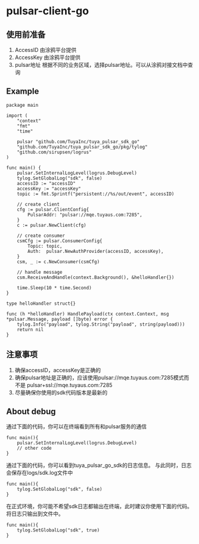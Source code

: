 # pulsar-client-go

## 使用前准备

1. AccessID 由涂鸦平台提供
2. AccessKey 由涂鸦平台提供
3. pulsar地址 根据不同的业务区域，选择pulsar地址。可以从涂鸦对接文档中查询

## Example

```
package main

import (
	"context"
	"fmt"
	"time"

	pulsar "github.com/TuyaInc/tuya_pulsar_sdk_go"
	"github.com/TuyaInc/tuya_pulsar_sdk_go/pkg/tylog"
	"github.com/sirupsen/logrus"
)

func main() {
	pulsar.SetInternalLogLevel(logrus.DebugLevel)
	tylog.SetGlobalLog("sdk", false)
	accessID := "accessID"
	accessKey := "accessKey"
	topic := fmt.Sprintf("persistent://%s/out/event", accessID)

	// create client
	cfg := pulsar.ClientConfig{
		PulsarAddr: "pulsar://mqe.tuyaus.com:7285",
	}
	c := pulsar.NewClient(cfg)

	// create consumer
	csmCfg := pulsar.ConsumerConfig{
		Topic: topic,
		Auth:  pulsar.NewAuthProvider(accessID, accessKey),
	}
	csm, _ := c.NewConsumer(csmCfg)

	// handle message
	csm.ReceiveAndHandle(context.Background(), &helloHandler{})

	time.Sleep(10 * time.Second)
}

type helloHandler struct{}

func (h *helloHandler) HandlePayload(ctx context.Context, msg *pulsar.Message, payload []byte) error {
	tylog.Info("payload", tylog.String("payload", string(payload)))
	return nil
}

```

## 注意事项

1. 确保accessID，accessKey是正确的
2. 确保pulsar地址是正确的，应该使用pulsar://mqe.tuyaus.com:7285模式而不是
pulsar+ssl://mqe.tuyaus.com:7285
3. 尽量确保你使用的sdk代码版本是最新的

## About debug

通过下面的代码，你可以在终端看到所有和pulsar服务的通信
```
func main(){
	pulsar.SetInternalLogLevel(logrus.DebugLevel)
	// other code
}
```

通过下面的代码，你可以看到tuya_pulsar_go_sdk的日志信息。
与此同时，日志会保存在logs/sdk.log文件中
```
func main(){
	tylog.SetGlobalLog("sdk", false)
}
```

在正式环境，你可能不希望sdk日志都输出在终端，此时建议你使用下面的代码。
将日志只输出到文件中。
```
func main(){
	tylog.SetGlobalLog("sdk", true)
}
```